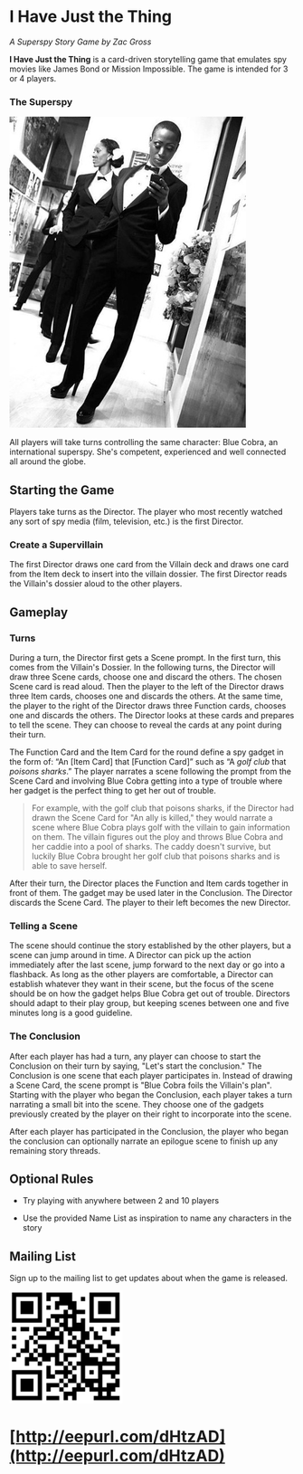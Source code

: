 # I Have Just the Thing

*A Superspy Story Game by Zac Gross*

**I Have Just the Thing** is a card-driven storytelling game that emulates spy movies like James Bond or Mission Impossible. The game is intended for 3 or 4 players.

### The Superspy

![SuperSpy](..\PrototypeArt\SuperSpyTemp.jpg)


All players will take turns controlling the same character: Blue Cobra, an international superspy. She's competent, experienced and well connected all around the globe.

## Starting the Game

Players take turns as the Director. The player who most recently watched any sort of spy media (film, television, etc.) is the first Director.

### Create a Supervillain

The first Director draws one card from the Villain deck and draws one card from the Item deck to insert into the villain dossier. The first Director reads the Villain's dossier aloud to the other players.

## Gameplay

### Turns

During a turn, the Director first gets a Scene prompt. In the first turn, this comes from the Villain's Dossier. In the following turns, the Director will draw three Scene cards, choose one and discard the others. The chosen Scene card is read aloud. Then the player to the left of the Director draws three Item cards, chooses one and discards the others. At the same time, the player to the right of the Director draws three Function cards, chooses one and discards the others. The Director looks at these cards and prepares to tell the scene. They can choose to reveal the cards at any point during their turn.

The Function Card and the Item Card for the round define a spy gadget in the form of: “An [Item Card] that [Function Card]” such as “A *golf club* that *poisons sharks*.” The player narrates a scene following the prompt from the Scene Card and involving Blue Cobra getting into a type of trouble where her gadget is the perfect thing to get her out of trouble.

> For example, with the golf club that poisons sharks, if the Director had drawn the Scene Card for "An ally is killed," they would narrate a scene where Blue Cobra plays golf with the villain to gain information on them. The villain figures out the ploy and throws Blue Cobra and her caddie into a pool of sharks. The caddy doesn't survive, but luckily Blue Cobra brought her golf club that poisons sharks and is able to save herself.

After their turn, the Director places the Function and Item cards together in front of them. The gadget may be used later in the Conclusion. The Director discards the Scene Card. The player to their left becomes the new Director.

### Telling a Scene

The scene should continue the story established by the other players, but a scene can jump around in time. A Director can pick up the action immediately after the last scene, jump forward to the next day or go into a flashback. As long as the other players are comfortable, a Director can establish whatever they want in their scene, but the focus of the scene should be on how the gadget helps Blue Cobra get out of trouble. Directors should adapt to their play group, but keeping scenes between one and five minutes long is a good guideline. 

### The Conclusion

After each player has had a turn, any player can choose to start the Conclusion on their turn by saying, "Let's start the conclusion." The Conclusion is one scene that each player participates in. Instead of drawing a Scene Card, the scene prompt is "Blue Cobra foils the Villain's plan". Starting with the player who began the Conclusion, each player takes a turn narrating a small bit into the scene. They choose one of the gadgets previously created by the player on their right to incorporate into the scene.

After each player has participated in the Conclusion, the player who began the conclusion can optionally narrate an epilogue scene to finish up any remaining story threads. 

## Optional Rules

 * Try playing with anywhere between 2 and 10 players

 * Use the provided Name List as inspiration to name any characters in the story

## Mailing List

Sign up to the mailing list to get updates about when the game is released.

![SuperSpy](..\PrototypeArt\mailingListSignupQRCode.png)

# [http://eepurl.com/dHtzAD](http://eepurl.com/dHtzAD)